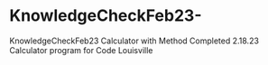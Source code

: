 # KnowledgeCheckFeb23-
KnowledgeCheckFeb23 Calculator with Method
Completed 2.18.23
Calculator program for Code Louisville
